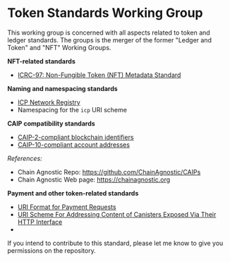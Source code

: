 # Token Standards Working Group
This working group is concerned with all aspects related to token and ledger standards. The groups is the merger of the former "Ledger and Token" and "NFT" Working Groups.


**NFT-related standards**
* [ICRC-97: Non-Fungible Token (NFT) Metadata Standard](https://github.com/dfinity/ICRC/pull/98)

**Naming and namespacing standards**
* [ICP Network Registry](https://github.com/dfinity/wg-token-standards/pull/1)
* Namespacing for the `icp` URI scheme

**CAIP compatibility standards**
* [CAIP-2-compliant blockchain identifiers](https://github.com/icvc/icp-namespace/pull/1)
* [CAIP-10-compliant account addresses](https://github.com/icvc/icp-namespace/pull/1)

*References:*
* Chain Agnostic Repo: https://github.com/ChainAgnostic/CAIPs
* Chain Agnostic Web page: https://chainagnostic.org

**Payment and other token-related standards**
* [URI Format for Payment Requests](https://github.com/dfinity/ICRC/pull/101/files)
* [URI Scheme For Addressing Content of Canisters Exposed Via Their HTTP Interface](https://github.com/dfinity/ICRC/pull/96/files)
* 

If you intend to contribute to this standard, please let me know to give you permissions on the repository.

